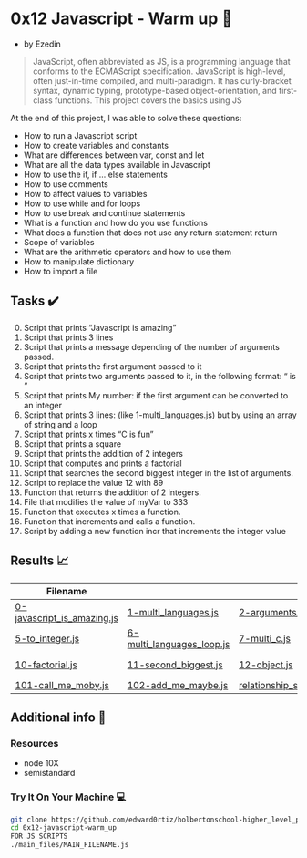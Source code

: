 # 0x12 Javascript - Warm up :roller_coaster:

- by Ezedin

> JavaScript, often abbreviated as JS, is a programming language that conforms to the ECMAScript specification. JavaScript is high-level, often just-in-time compiled, and multi-paradigm. It has curly-bracket syntax, dynamic typing, prototype-based object-orientation, and first-class functions. This project covers the basics using JS

At the end of this project, I was able to solve these questions:
  
* How to run a Javascript script
* How to create variables and constants
* What are differences between var, const and let
* What are all the data types available in Javascript
* How to use the if, if ... else statements
* How to use comments
* How to affect values to variables
* How to use while and for loops
* How to use break and continue statements
* What is a function and how do you use functions
* What does a function that does not use any return statement return
* Scope of variables
* What are the arithmetic operators and how to use them
* How to manipulate dictionary
* How to import a file

## Tasks :heavy_check_mark:

0. Script that prints “Javascript is amazing”
1. Script that prints 3 lines
2. Script that prints a message depending of the number of arguments passed.
3. Script that prints the first argument passed to it
4. Script that prints two arguments passed to it, in the following format: “ is ”
5. Script that prints My number: <first argument converted in integer> if the first argument can be converted to an integer
6. Script that prints 3 lines: (like 1-multi_languages.js) but by using an array of string and a loop
7. Script that prints x times “C is fun”
8. Script that prints a square
9. Script that prints the addition of 2 integers
10. Script that computes and prints a factorial
11. Script that searches the second biggest integer in the list of arguments.
12. Script to replace the value 12 with 89
13. Function that returns the addition of 2 integers.
14. File that modifies the value of myVar to 333
15. Function that executes x times a function.
16. Function that increments and calls a function.
17. Script by adding a new function incr that increments the integer value


## Results :chart_with_upwards_trend:

| Filename |||||
| ------ |---|---|---|---|
| [0-javascript_is_amazing.js](https://github.com/edward0rtiz/holbertonschool-higher_level_programming/blob/master/0x12-javascript-warm_up/0-javascript_is_amazing.js)| [1-multi_languages.js](https://github.com/edward0rtiz/holbertonschool-higher_level_programming/blob/master/0x12-javascript-warm_up/1-multi_languages.js)|[2-arguments.js](https://github.com/edward0rtiz/holbertonschool-higher_level_programming/blob/master/0x12-javascript-warm_up/2-arguments.js)|[3-value_argument.js](https://github.com/edward0rtiz/holbertonschool-higher_level_programming/blob/master/0x12-javascript-warm_up/3-value_argument.js)|[4-concat.js](https://github.com/edward0rtiz/holbertonschool-higher_level_programming/blob/master/0x12-javascript-warm_up/4-concat.js)|
| [5-to_integer.js](https://github.com/edward0rtiz/holbertonschool-higher_level_programming/blob/master/0x12-javascript-warm_up/5-to_integer.js)| [6-multi_languages_loop.js](https://github.com/edward0rtiz/holbertonschool-higher_level_programming/blob/master/0x12-javascript-warm_up/6-multi_languages_loop.js)|[7-multi_c.js](https://github.com/edward0rtiz/holbertonschool-higher_level_programming/blob/master/0x12-javascript-warm_up/7-multi_c.js)|[8-square.js](https://github.com/edward0rtiz/holbertonschool-higher_level_programming/blob/master/0x12-javascript-warm_up/8-square.js)|[9-add.js](https://github.com/edward0rtiz/holbertonschool-higher_level_programming/blob/master/0x12-javascript-warm_up/9-add.js)|
| [10-factorial.js](https://github.com/edward0rtiz/holbertonschool-higher_level_programming/blob/master/0x12-javascript-warm_up/10-factorial.js)| [11-second_biggest.js](https://github.com/edward0rtiz/holbertonschool-higher_level_programming/blob/master/0x12-javascript-warm_up/11-second_biggest.js)|[12-object.js](https://github.com/edward0rtiz/holbertonschool-higher_level_programming/blob/master/0x12-javascript-warm_up/12-object.js)|[13-add.js](https://github.com/edward0rtiz/holbertonschool-higher_level_programming/blob/master/0x12-javascript-warm_up/13-add.js)|[100-let_me_const.js](https://github.com/edward0rtiz/holbertonschool-higher_level_programming/blob/master/0x12-javascript-warm_up/100-let_me_const.js)|
| [101-call_me_moby.js](https://github.com/edward0rtiz/holbertonschool-higher_level_programming/blob/master/0x12-javascript-warm_up/101-call_me_moby.js)| [102-add_me_maybe.js](https://github.com/edward0rtiz/holbertonschool-higher_level_programming/blob/master/0x0F-python-object_relational_mapping/relationship_city.py)|[relationship_state.py](https://github.com/edward0rtiz/holbertonschool-higher_level_programming/blob/master/0x12-javascript-warm_up/102-add_me_maybe.js)|[103-object_fct.js](https://github.com/edward0rtiz/holbertonschool-higher_level_programming/blob/master/0x12-javascript-warm_up/103-object_fct.js)|

## Additional info :construction:
### Resources

- node 10X
- semistandard

### Try It On Your Machine :computer:	
```bash
git clone https://github.com/edward0rtiz/holbertonschool-higher_level_programming.git
cd 0x12-javascript-warm_up
FOR JS SCRIPTS
./main_files/MAIN_FILENAME.js
```
